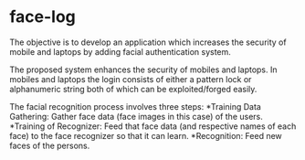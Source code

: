 # face-log

The  objective  is  to  develop  an application which increases the security of mobile and laptops by adding facial authentication system.
 
The proposed system enhances the security of mobiles and laptops. In mobiles and laptops the login consists of either a pattern lock or alphanumeric string both of which can be exploited/forged easily.

The facial recognition process involves three steps:
*Training Data Gathering: Gather face data (face images in this case) of the users.
*Training of Recognizer: Feed that face data (and respective names of each face) to the face recognizer so that it can learn.
*Recognition: Feed new faces of the persons.
